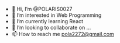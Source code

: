 - 👋 Hi, I’m @POLARIS0027
- 👀 I’m interested in Web Programming
- 🌱 I’m currently learning React
- 💞️ I’m looking to collaborate on ...
- 📫 How to reach me pola2272@gmail.com

<!---
POLARIS0027/POLARIS0027 is a ✨ special ✨ repository because its `README.md` (this file) appears on your GitHub profile.
You can click the Preview link to take a look at your changes.
--->

